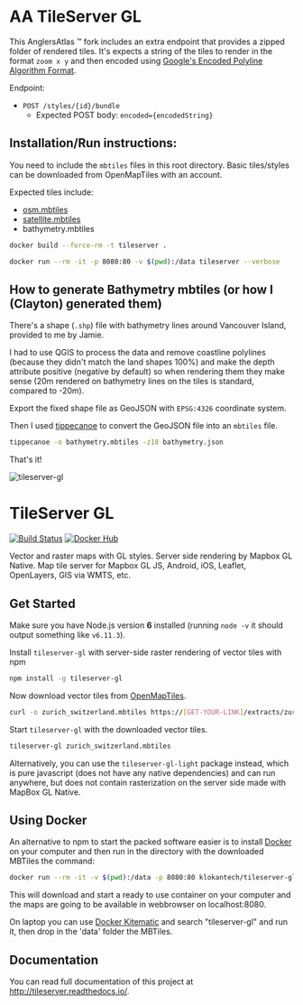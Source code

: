 # AA TileServer GL

This AnglersAtlas :tm: fork includes an extra endpoint that provides a zipped folder of rendered tiles.
It's expects a string of the tiles to render in the format `zoom x y` and then encoded using [Google's Encoded Polyline Algorithm Format](https://developers.google.com/maps/documentation/utilities/polylinealgorithm).

Endpoint:
- `POST /styles/{id}/bundle`
  - Expected POST body: `encoded={encodedString}`

## Installation/Run instructions:

You need to include the `mbtiles` files in this root directory. Basic tiles/styles can be downloaded from OpenMapTiles with an account.

Expected tiles include:
- [osm.mbtiles](https://openmaptiles.com/downloads/tileset/osm/)
- [satellite.mbtiles](https://openmaptiles.com/downloads/tileset/satellite/)
- bathymetry.mbtiles

```bash
docker build --force-rm -t tileserver .
```
```bash
docker run --rm -it -p 8080:80 -v $(pwd):/data tileserver --verbose
```

## How to generate Bathymetry mbtiles (or how I (Clayton) generated them)

There's a shape (`.shp`) file with bathymetry lines around Vancouver Island, provided to me by Jamie.

I had to use QGIS to process the data and remove coastline polylines (because they didn't match the land shapes 100%) and make the depth attribute positive (negative by default) so when rendering them they make sense (20m rendered on bathymetry lines on the tiles is standard, compared to -20m). 

Export the fixed shape file as GeoJSON with `EPSG:4326` coordinate system.

Then I used [tippecanoe](https://github.com/mapbox/tippecanoe) to convert the GeoJSON file into an `mbtiles` file.

```bash
tippecanoe -o bathymetry.mbtiles -z18 bathymetry.json
```

That's it!

![tileserver-gl](https://cloud.githubusercontent.com/assets/59284/18173467/fa3aa2ca-7069-11e6-86b1-0f1266befeb6.jpeg)

# TileServer GL
[![Build Status](https://travis-ci.org/klokantech/tileserver-gl.svg?branch=master)](https://travis-ci.org/klokantech/tileserver-gl)
[![Docker Hub](https://img.shields.io/badge/docker-hub-blue.svg)](https://hub.docker.com/r/klokantech/tileserver-gl/)

Vector and raster maps with GL styles. Server side rendering by Mapbox GL Native. Map tile server for Mapbox GL JS, Android, iOS, Leaflet, OpenLayers, GIS via WMTS, etc.

## Get Started

Make sure you have Node.js version **6** installed (running `node -v` it should output something like `v6.11.3`).

Install `tileserver-gl` with server-side raster rendering of vector tiles with npm

```bash
npm install -g tileserver-gl
```

Now download vector tiles from [OpenMapTiles](https://openmaptiles.org/downloads/).

```bash
curl -o zurich_switzerland.mbtiles https://[GET-YOUR-LINK]/extracts/zurich_switzerland.mbtiles
```

Start `tileserver-gl` with the downloaded vector tiles.

```bash
tileserver-gl zurich_switzerland.mbtiles
```

Alternatively, you can use the `tileserver-gl-light` package instead, which is pure javascript (does not have any native dependencies) and can run anywhere, but does not contain rasterization on the server side made with MapBox GL Native.

## Using Docker

An alternative to npm to start the packed software easier is to install [Docker](http://www.docker.com/) on your computer and then run in the directory with the downloaded MBTiles the command:

```bash
docker run --rm -it -v $(pwd):/data -p 8080:80 klokantech/tileserver-gl
```

This will download and start a ready to use container on your computer and the maps are going to be available in webbrowser on localhost:8080.

On laptop you can use [Docker Kitematic](https://kitematic.com/) and search "tileserver-gl" and run it, then drop in the 'data' folder the MBTiles.

## Documentation

You can read full documentation of this project at http://tileserver.readthedocs.io/.
